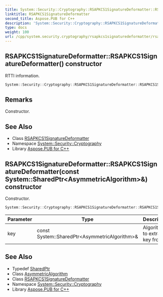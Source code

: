 ```yaml
---
title: System::Security::Cryptography::RSAPKCS1SignatureDeformatter::RSAPKCS1SignatureDeformatter constructor
linktitle: RSAPKCS1SignatureDeformatter
second_title: Aspose.PUB for C++
description: 'System::Security::Cryptography::RSAPKCS1SignatureDeformatter::RSAPKCS1SignatureDeformatter constructor. RTTI information in C++.'
type: docs
weight: 100
url: /cpp/system.security.cryptography/rsapkcs1signaturedeformatter/rsapkcs1signaturedeformatter/
---
```

## RSAPKCS1SignatureDeformatter::RSAPKCS1SignatureDeformatter() constructor


RTTI information.

```cpp
System::Security::Cryptography::RSAPKCS1SignatureDeformatter::RSAPKCS1SignatureDeformatter()
```

## Remarks


Constructor. 
## See Also

* Class [RSAPKCS1SignatureDeformatter](../)
* Namespace [System::Security::Cryptography](../../)
* Library [Aspose.PUB for C++](../../../)
## RSAPKCS1SignatureDeformatter::RSAPKCS1SignatureDeformatter(const System::SharedPtr\<AsymmetricAlgorithm\>\&) constructor


Constructor.

```cpp
System::Security::Cryptography::RSAPKCS1SignatureDeformatter::RSAPKCS1SignatureDeformatter(const System::SharedPtr<AsymmetricAlgorithm> &key)
```


| Parameter | Type | Description |
| --- | --- | --- |
| key | const System::SharedPtr\<AsymmetricAlgorithm\>\& | Algorithm to extract key from. |

## See Also

* Typedef [SharedPtr](../../../system/sharedptr/)
* Class [AsymmetricAlgorithm](../../asymmetricalgorithm/)
* Class [RSAPKCS1SignatureDeformatter](../)
* Namespace [System::Security::Cryptography](../../)
* Library [Aspose.PUB for C++](../../../)
